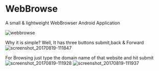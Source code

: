 # WebBrowse
A small & lightweight WebBrowser Android Application

![webbrowse](https://user-images.githubusercontent.com/26891887/29483913-a95457f8-84d0-11e7-9da0-a6aeccaf9e2f.png)

Why it is simple?
Well, It has three buttons submit,back & Forward
![screenshot_20170819-111847](https://user-images.githubusercontent.com/26891887/29483934-5a3e646e-84d1-11e7-99b2-8fb4ef492d67.png)

For Browsing just type the domain name of that website and hit submit
![screenshot_20170819-111928](https://user-images.githubusercontent.com/26891887/29483951-baeec52e-84d1-11e7-8621-d6e4b9099e76.png)
![screenshot_20170819-111937](https://user-images.githubusercontent.com/26891887/29483952-baf35fe4-84d1-11e7-916c-d576112ec59f.png)


